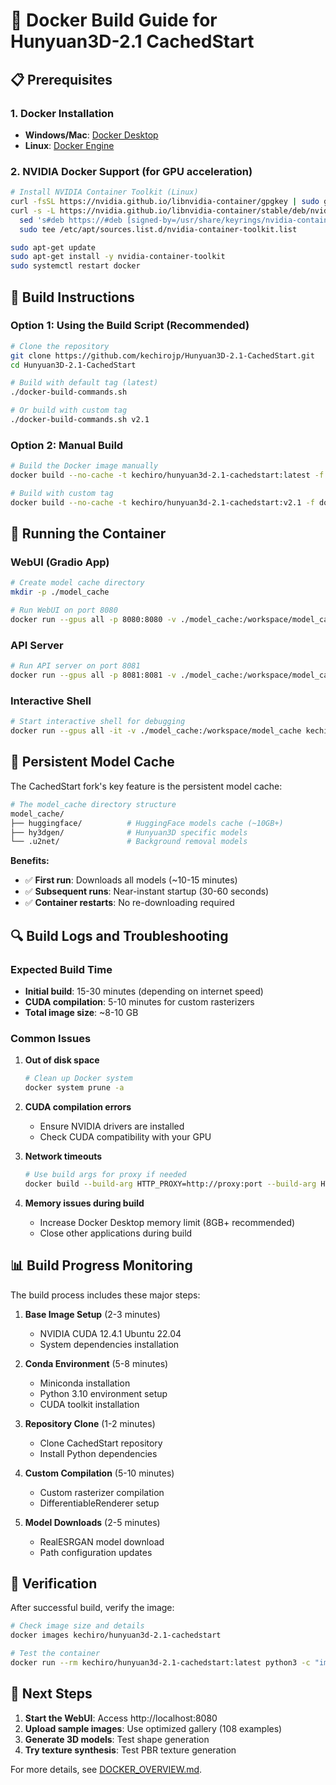 # 🐳 Docker Build Guide for Hunyuan3D-2.1 CachedStart

## 📋 Prerequisites

### 1. Docker Installation
- **Windows/Mac**: [Docker Desktop](https://docs.docker.com/get-docker/)
- **Linux**: [Docker Engine](https://docs.docker.com/engine/install/)

### 2. NVIDIA Docker Support (for GPU acceleration)
```bash
# Install NVIDIA Container Toolkit (Linux)
curl -fsSL https://nvidia.github.io/libnvidia-container/gpgkey | sudo gpg --dearmor -o /usr/share/keyrings/nvidia-container-toolkit-keyring.gpg
curl -s -L https://nvidia.github.io/libnvidia-container/stable/deb/nvidia-container-toolkit.list | \
  sed 's#deb https://#deb [signed-by=/usr/share/keyrings/nvidia-container-toolkit-keyring.gpg] https://#g' | \
  sudo tee /etc/apt/sources.list.d/nvidia-container-toolkit.list

sudo apt-get update
sudo apt-get install -y nvidia-container-toolkit
sudo systemctl restart docker
```

## 🚀 Build Instructions

### Option 1: Using the Build Script (Recommended)

```bash
# Clone the repository
git clone https://github.com/kechirojp/Hunyuan3D-2.1-CachedStart.git
cd Hunyuan3D-2.1-CachedStart

# Build with default tag (latest)
./docker-build-commands.sh

# Or build with custom tag
./docker-build-commands.sh v2.1
```

### Option 2: Manual Build

```bash
# Build the Docker image manually
docker build --no-cache -t kechiro/hunyuan3d-2.1-cachedstart:latest -f docker/Dockerfile .

# Build with custom tag
docker build --no-cache -t kechiro/hunyuan3d-2.1-cachedstart:v2.1 -f docker/Dockerfile .
```

## 🔧 Running the Container

### WebUI (Gradio App)
```bash
# Create model cache directory
mkdir -p ./model_cache

# Run WebUI on port 8080
docker run --gpus all -p 8080:8080 -v ./model_cache:/workspace/model_cache kechiro/hunyuan3d-2.1-cachedstart:latest python3 gradio_app.py
```

### API Server
```bash
# Run API server on port 8081
docker run --gpus all -p 8081:8081 -v ./model_cache:/workspace/model_cache kechiro/hunyuan3d-2.1-cachedstart:latest python3 api_server.py
```

### Interactive Shell
```bash
# Start interactive shell for debugging
docker run --gpus all -it -v ./model_cache:/workspace/model_cache kechiro/hunyuan3d-2.1-cachedstart:latest /bin/bash
```

## 💾 Persistent Model Cache

The CachedStart fork's key feature is the persistent model cache:

```bash
# The model_cache directory structure
model_cache/
├── huggingface/          # HuggingFace models cache (~10GB+)
├── hy3dgen/              # Hunyuan3D specific models
└── .u2net/               # Background removal models
```

**Benefits:**
- ✅ **First run**: Downloads all models (~10-15 minutes)
- ✅ **Subsequent runs**: Near-instant startup (30-60 seconds)
- ✅ **Container restarts**: No re-downloading required

## 🔍 Build Logs and Troubleshooting

### Expected Build Time
- **Initial build**: 15-30 minutes (depending on internet speed)
- **CUDA compilation**: 5-10 minutes for custom rasterizers
- **Total image size**: ~8-10 GB

### Common Issues

1. **Out of disk space**
   ```bash
   # Clean up Docker system
   docker system prune -a
   ```

2. **CUDA compilation errors**
   - Ensure NVIDIA drivers are installed
   - Check CUDA compatibility with your GPU

3. **Network timeouts**
   ```bash
   # Use build args for proxy if needed
   docker build --build-arg HTTP_PROXY=http://proxy:port --build-arg HTTPS_PROXY=http://proxy:port -t kechiro/hunyuan3d-2.1-cachedstart:latest -f docker/Dockerfile .
   ```

4. **Memory issues during build**
   - Increase Docker Desktop memory limit (8GB+ recommended)
   - Close other applications during build

## 📊 Build Progress Monitoring

The build process includes these major steps:

1. **Base Image Setup** (2-3 minutes)
   - NVIDIA CUDA 12.4.1 Ubuntu 22.04
   - System dependencies installation

2. **Conda Environment** (5-8 minutes)
   - Miniconda installation
   - Python 3.10 environment setup
   - CUDA toolkit installation

3. **Repository Clone** (1-2 minutes)
   - Clone CachedStart repository
   - Install Python dependencies

4. **Custom Compilation** (5-10 minutes)
   - Custom rasterizer compilation
   - DifferentiableRenderer setup

5. **Model Downloads** (2-5 minutes)
   - RealESRGAN model download
   - Path configuration updates

## 🎯 Verification

After successful build, verify the image:

```bash
# Check image size and details
docker images kechiro/hunyuan3d-2.1-cachedstart

# Test the container
docker run --rm kechiro/hunyuan3d-2.1-cachedstart:latest python3 -c "import torch; print(f'PyTorch: {torch.__version__}'); print(f'CUDA available: {torch.cuda.is_available()}')"
```

## 📝 Next Steps

1. **Start the WebUI**: Access http://localhost:8080
2. **Upload sample images**: Use optimized gallery (108 examples)
3. **Generate 3D models**: Test shape generation
4. **Try texture synthesis**: Test PBR texture generation

For more details, see [DOCKER_OVERVIEW.md](DOCKER_OVERVIEW.md).
